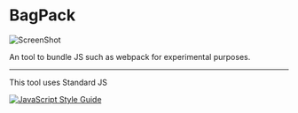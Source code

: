 # BagPack

![ScreenShot](https://raw.github.com/rocksfenix/bagpack/main/assets/bagpack.png)

An tool to bundle JS such as webpack for experimental purposes.

-----

This tool uses Standard JS

[![JavaScript Style Guide](https://cdn.rawgit.com/standard/standard/master/badge.svg)](https://github.com/standard/standard)